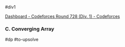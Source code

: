 #div1

[Dashboard - Codeforces Round 728 (Div. 1) - Codeforces](https://codeforces.com/contest/1540)

### C. Converging Array

#dp #to-upsolve 

